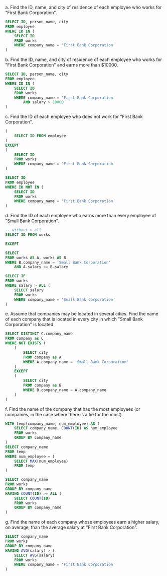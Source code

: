 a. Find the ID, name, and city of residence of each employee who works for "First Bank Corporation".

```SQL
SELECT ID, person_name, city
FROM employee
WHERE ID IN (
    SELECT ID 
    FROM works
    WHERE company_name = 'First Bank Corporation'
)
```
b. Find the ID, name, and city of residence of each employee who works for "First Bank Corporation" and earns more than $10000.
```SQL
SELECT ID, person_name, city
FROM employee
WHERE ID IN (
    SELECT ID 
    FROM works
    WHERE company_name = 'First Bank Corporation'
        AND salary > 10000
)
```
c. Find the ID of each employee who does not work for "First Bank Corporation".
```SQL
(
    SELECT ID FROM employee
)
EXCEPT
(
    SELECT ID 
    FROM works
    WHERE company_name = 'First Bank Corporation'
)
```

```SQL
SELECT ID
FROM employee
WHERE ID NOT IN (
    SELECT ID 
    FROM works
    WHERE company_name = 'First Bank Corporation'
)
```
d. Find the ID of each employee who earns more than every employee of "Small Bank Corporation".
```SQL
-- without > all
SELECT ID FROM works

EXCEPT

SELECT 
FROM works AS A, works AS B
WHERE B.company_name = 'Small Bank Corporation' 
    AND A.salary <= B.salary
```

```SQL
SELECT IF
FROM works
WHERE salary > ALL (
    SELECT salary 
    FROM works
    WHERE company_name = 'Small Bank Corporation'
)
```
e. Assume that companies may be located in several cities. Find the name of each company that is located in every city in which "Small Bank Corporation" is located.
```SQL
SELECT DISTINCT C.company_name
FROM company as C
WHERE NOT EXISTS (
    (
        SELECT city
        FROM company as A
        WHERE A.company_name = 'Small Bank Corporation'
    )
    EXCEPT
    (
        SELECT city
        FROM company as B
        WHERE B.company_name = A.company_name
    )
)
```
f. Find the name of the company that has the most employees (or companies, in the case where there is a tie for the most).
```SQL
WITH temp(company_name, num_employee) AS (
    SELECT company_name, COUNT(ID) AS num_employee
    FROM works 
    GROUP BY company_name
)
SELECT company_name
FROM temp
WHERE num_employee = (
    SELECT MAX(num_employee)
    FROM temp
)
```

```SQL
SELECT company_name
FROM works
GROUP BY company_name
HAVING COUNT(ID) >= ALL (
    SELECT COUNT(ID)
    FROM works
    GROUP BY company_name
)
```
g. Find the name of each company whose employees earn a higher salary, on average, than the average salary at "First Bank Corporation".
```SQL
SELECT company_name
FROM works
GROUP BY company_name
HAVING AVG(salary) > (
    SELECT AVG(salary)
    FROM works
    WHERE company_name = 'First Bank Corporation'
)
```



























